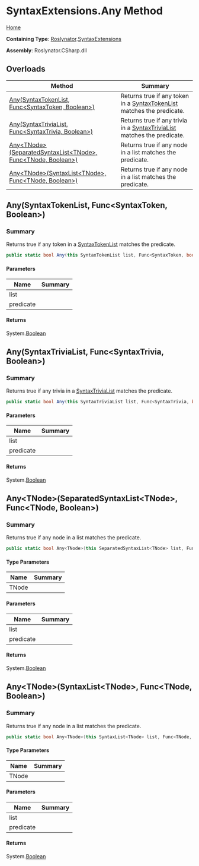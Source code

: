 # SyntaxExtensions\.Any Method

[Home](../../../README.md)

**Containing Type**: [Roslynator](../../README.md)\.[SyntaxExtensions](../README.md)

**Assembly**: Roslynator\.CSharp\.dll

## Overloads

| Method | Summary |
| ------ | ------- |
| [Any(SyntaxTokenList, Func\<SyntaxToken, Boolean>)](../Any/README.md#Roslynator_SyntaxExtensions_Any_Microsoft_CodeAnalysis_SyntaxTokenList_System_Func_Microsoft_CodeAnalysis_SyntaxToken_System_Boolean__) | Returns true if any token in a [SyntaxTokenList](https://docs.microsoft.com/en-us/dotnet/api/microsoft.codeanalysis.syntaxtokenlist) matches the predicate\. |
| [Any(SyntaxTriviaList, Func\<SyntaxTrivia, Boolean>)](../Any/README.md#Roslynator_SyntaxExtensions_Any_Microsoft_CodeAnalysis_SyntaxTriviaList_System_Func_Microsoft_CodeAnalysis_SyntaxTrivia_System_Boolean__) | Returns true if any trivia in a [SyntaxTriviaList](https://docs.microsoft.com/en-us/dotnet/api/microsoft.codeanalysis.syntaxtrivialist) matches the predicate\. |
| [Any\<TNode>(SeparatedSyntaxList\<TNode>, Func\<TNode, Boolean>)](#Roslynator_SyntaxExtensions_Any__1_Microsoft_CodeAnalysis_SeparatedSyntaxList___0__System_Func___0_System_Boolean__) | Returns true if any node in a list matches the predicate\. |
| [Any\<TNode>(SyntaxList\<TNode>, Func\<TNode, Boolean>)](#Roslynator_SyntaxExtensions_Any__1_Microsoft_CodeAnalysis_SyntaxList___0__System_Func___0_System_Boolean__) | Returns true if any node in a list matches the predicate\. |

## Any\(SyntaxTokenList, Func\<SyntaxToken, Boolean>\)<a name="Roslynator_SyntaxExtensions_Any_Microsoft_CodeAnalysis_SyntaxTokenList_System_Func_Microsoft_CodeAnalysis_SyntaxToken_System_Boolean__"></a>

### Summary

Returns true if any token in a [SyntaxTokenList](https://docs.microsoft.com/en-us/dotnet/api/microsoft.codeanalysis.syntaxtokenlist) matches the predicate\.

```csharp
public static bool Any(this SyntaxTokenList list, Func<SyntaxToken, bool> predicate)
```

#### Parameters

| Name | Summary |
| ---- | ------- |
| list | |
| predicate | |

#### Returns

System\.[Boolean](https://docs.microsoft.com/en-us/dotnet/api/system.boolean)

## Any\(SyntaxTriviaList, Func\<SyntaxTrivia, Boolean>\)<a name="Roslynator_SyntaxExtensions_Any_Microsoft_CodeAnalysis_SyntaxTriviaList_System_Func_Microsoft_CodeAnalysis_SyntaxTrivia_System_Boolean__"></a>

### Summary

Returns true if any trivia in a [SyntaxTriviaList](https://docs.microsoft.com/en-us/dotnet/api/microsoft.codeanalysis.syntaxtrivialist) matches the predicate\.

```csharp
public static bool Any(this SyntaxTriviaList list, Func<SyntaxTrivia, bool> predicate)
```

#### Parameters

| Name | Summary |
| ---- | ------- |
| list | |
| predicate | |

#### Returns

System\.[Boolean](https://docs.microsoft.com/en-us/dotnet/api/system.boolean)

## Any\<TNode>\(SeparatedSyntaxList\<TNode>, Func\<TNode, Boolean>\)<a name="Roslynator_SyntaxExtensions_Any__1_Microsoft_CodeAnalysis_SeparatedSyntaxList___0__System_Func___0_System_Boolean__"></a>

### Summary

Returns true if any node in a list matches the predicate\.

```csharp
public static bool Any<TNode>(this SeparatedSyntaxList<TNode> list, Func<TNode, bool> predicate) where TNode : Microsoft.CodeAnalysis.SyntaxNode
```

#### Type Parameters

| Name | Summary |
| ---- | ------- |
| TNode | |

#### Parameters

| Name | Summary |
| ---- | ------- |
| list | |
| predicate | |

#### Returns

System\.[Boolean](https://docs.microsoft.com/en-us/dotnet/api/system.boolean)

## Any\<TNode>\(SyntaxList\<TNode>, Func\<TNode, Boolean>\)<a name="Roslynator_SyntaxExtensions_Any__1_Microsoft_CodeAnalysis_SyntaxList___0__System_Func___0_System_Boolean__"></a>

### Summary

Returns true if any node in a list matches the predicate\.

```csharp
public static bool Any<TNode>(this SyntaxList<TNode> list, Func<TNode, bool> predicate) where TNode : Microsoft.CodeAnalysis.SyntaxNode
```

#### Type Parameters

| Name | Summary |
| ---- | ------- |
| TNode | |

#### Parameters

| Name | Summary |
| ---- | ------- |
| list | |
| predicate | |

#### Returns

System\.[Boolean](https://docs.microsoft.com/en-us/dotnet/api/system.boolean)

